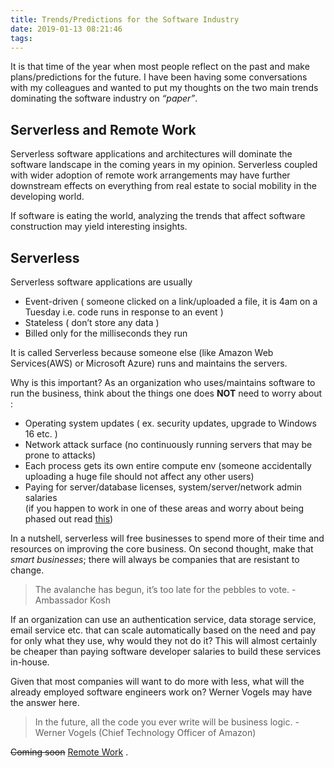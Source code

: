 ```yaml
---
title: Trends/Predictions for the Software Industry
date: 2019-01-13 08:21:46
tags:
---
```

It is that time of the year when most people reflect on the past and make plans/predictions for the future. I have been having some conversations with my colleagues and wanted to put my thoughts on the two main trends dominating the software industry on _“paper”_.

## [](#Serverless-and-Remote-Work "Serverless and Remote Work")Serverless and Remote Work

Serverless software applications and architectures will dominate the software landscape in the coming years in my opinion. Serverless coupled with wider adoption of remote work arrangements may have further downstream effects on everything from real estate to social mobility in the developing world.

If software is eating the world, analyzing the trends that affect software construction may yield interesting insights.

## [](#Serverless "Serverless ")Serverless

Serverless software applications are usually

*   Event-driven ( someone clicked on a link/uploaded a file, it is 4am on a Tuesday i.e. code runs in response to an event )
*   Stateless ( don’t store any data )
*   Billed only for the milliseconds they run

It is called Serverless because someone else (like Amazon Web Services(AWS) or Microsoft Azure) runs and maintains the servers.

Why is this important? As an organization who uses/maintains software to run the business, think about the things one does **NOT** need to worry about :

*   Operating system updates ( ex. security updates, upgrade to Windows 16 etc. )
*   Network attack surface (no continuously running servers that may be prone to attacks)
*   Each process gets its own entire compute env (someone accidentally uploading a huge file should not affect any other users)
*   Paying for server/database licenses, system/server/network admin salaries  
    (if you happen to work in one of these areas and worry about being phased out read [this](https://www.susanjfowler.com/blog/2016/10/13/the-ops-identity-crisis))

In a nutshell, serverless will free businesses to spend more of their time and resources on improving the core business. On second thought, make that _smart businesses_; there will always be companies that are resistant to change.

> The avalanche has begun, it’s too late for the pebbles to vote. - Ambassador Kosh

If an organization can use an authentication service, data storage service, email service etc. that can scale automatically based on the need and pay for only what they use, why would they not do it? This will almost certainly be cheaper than paying software developer salaries to build these services in-house.

Given that most companies will want to do more with less, what will the already employed software engineers work on? Werner Vogels may have the answer here.

> In the future, all the code you ever write will be business logic. - Werner Vogels (Chief Technology Officer of Amazon)

<del>Coming soon</del> [Remote Work](../../../01/15/Remote-Work) .

